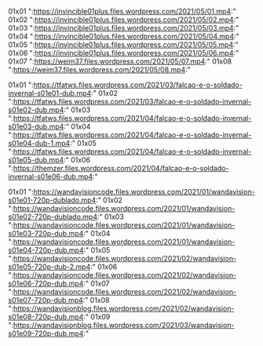 01x01
":https://invincible01plus.files.wordpress.com/2021/05/01.mp4:"
01x02
":https://invincible01plus.files.wordpress.com/2021/05/02.mp4:"
01x03
":https://invincible01plus.files.wordpress.com/2021/05/03.mp4:"
01x04
":https://invincible01plus.files.wordpress.com/2021/05/04.mp4:"
01x05
":https://invincible01plus.files.wordpress.com/2021/05/05.mp4:"
01x06
":https://invincible01plus.files.wordpress.com/2021/05/06.mp4:"
01x07
":https://weim37.files.wordpress.com/2021/05/07.mp4:"
01x08
":https://weim37.files.wordpress.com/2021/05/08.mp4:"

01x01
":https://tfatws.files.wordpress.com/2021/03/falcao-e-o-soldado-invernal-s01e01-dub.mp4:"
01x02
":https://tfatws.files.wordpress.com/2021/03/falcao-e-o-soldado-invernal-s01e02-dub.mp4:"
01x03
":https://tfatws.files.wordpress.com/2021/04/falcao-e-o-soldado-invernal-s01e03-dub.mp4:"
01x04
":https://tfatws.files.wordpress.com/2021/04/falcao-e-o-soldado-invernal-s01e04-dub-1.mp4:"
01x05
":https://tfatws.files.wordpress.com/2021/04/falcao-e-o-soldado-invernal-s01e05-dub.mp4:"
01x06
":https://themzer.files.wordpress.com/2021/04/falcao-e-o-soldado-invernal-s01e06-dub.mp4:"

01x01
":https://wandavisioncode.files.wordpress.com/2021/01/wandavision-s01e01-720p-dublado.mp4:"
01x02
":https://wandavisioncode.files.wordpress.com/2021/01/wandavision-s01e02-720p-dublado.mp4:"
01x03
":https://wandavisioncode.files.wordpress.com/2021/01/wandavision-s01e03-720p-dub.mp4:"
01x04
":https://wandavisioncode.files.wordpress.com/2021/01/wandavision-s01e04-720p-dub.mp4:"
01x05
":https://wandavisioncode.files.wordpress.com/2021/02/wandavision-s01e05-720p-dub-2.mp4:"
01x06
":https://wandavisioncode.files.wordpress.com/2021/02/wandavision-s01e06-720p-dub.mp4:"
01x07
":https://wandavisioncode.files.wordpress.com/2021/02/wandavision-s01e07-720p-dub.mp4:"
01x08
":https://wandavisionblog.files.wordpress.com/2021/02/wandavision-s01e08-720p-dub.mp4:"
01x09
":https://wandavisionblog.files.wordpress.com/2021/03/wandavision-s01e09-720p-dub.mp4:"
